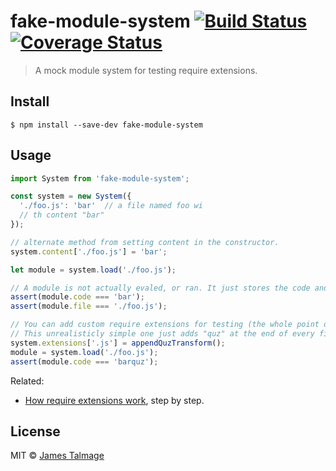 # fake-module-system [![Build Status](https://travis-ci.org/jamestalmage/fake-module-system.svg?branch=master)](https://travis-ci.org/jamestalmage/fake-module-system) [![Coverage Status](https://coveralls.io/repos/jamestalmage/fake-module-system/badge.svg?branch=master&service=github)](https://coveralls.io/github/jamestalmage/fake-module-system?branch=master)

> A mock module system for testing require extensions.


## Install

```
$ npm install --save-dev fake-module-system
```


## Usage

```js
import System from 'fake-module-system';

const system = new System({
  './foo.js': 'bar'  // a file named foo wi
  // th content "bar"
}); 

// alternate method from setting content in the constructor. 
system.content['./foo.js'] = 'bar';

let module = system.load('./foo.js');

// A module is not actually evaled, or ran. It just stores the code and filename
assert(module.code === 'bar');
assert(module.file === './foo.js');

// You can add custom require extensions for testing (the whole point of this module).
// This unrealisticly simple one just adds "quz" at the end of every file.
system.extensions['.js'] = appendQuzTransform(); 
module = system.load('./foo.js');
assert(module.code === 'barquz');
```

Related:
 - [How require extensions work](https://gist.github.com/jamestalmage/df922691475cff66c7e6), step by step.

## License

MIT © [James Talmage](http://github.com/jamestalmage)
